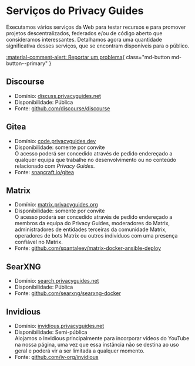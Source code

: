 # Serviços do Privacy Guides

Executamos vários serviços da Web para testar recursos e para promover projetos descentralizados, federados e/ou de código aberto que consideramos interessantes. Detalhamos agora uma quantidade significativa desses serviços, que se encontram disponíveis para o público.

[:material-comment-alert: Reportar um problema](https://discuss.privacyguides.net/c/services/2){ class="md-button md-button--primary" }

## Discourse

- Domínio: [discuss.privacyguides.net](https://discuss.privacyguides.net)
- Disponibilidade: Pública
- Fonte: [github.com/discourse/discourse](https://github.com/discourse/discourse)

## Gitea

- Domínio: [code.privacyguides.dev](https://code.privacyguides.dev)
- Disponibilidade: somente por convite  
  O acesso poderá ser concedido através de pedido endereçado a qualquer equipa que trabalhe no desenvolvimento ou no conteúdo relacionado com *Privacy Guides*.
- Fonte: [snapcraft.io/gitea](https://snapcraft.io/gitea)

## Matrix

- Domínio: [matrix.privacyguides.org](https://matrix.privacyguides.org)
- Disponibilidade: somente por convite  
  O acesso poderá ser concedido através de pedido endereçado a membros da equipa do Privacy Guides, moderadores do Matrix, administradores de entidades terceiras da comunidade Matrix, operadores de bots Matrix ou outros indivíduos com uma presença confiável no Matrix.
- Fonte: [github.com/spantaleev/matrix-docker-ansible-deploy](https://github.com/spantaleev/matrix-docker-ansible-deploy)

## SearXNG

- Domínio: [search.privacyguides.net](https://search.privacyguides.net)
- Disponibilidade: Pública
- Fonte: [github.com/searxng/searxng-docker](https://github.com/searxng/searxng-docker)

## Invidious

- Domínio: [invidious.privacyguides.net](https://invidious.privacyguides.net)
- Disponibilidade: Semi-pública  
  Alojamos o Invidious principalmente para incorporar vídeos do YouTube na nossa página, uma vez que essa instância não se destina ao uso geral e poderá vir a ser limitada a qualquer momento.
- Fonte: [github.com/iv-org/invidious](https://github.com/iv-org/invidious)

